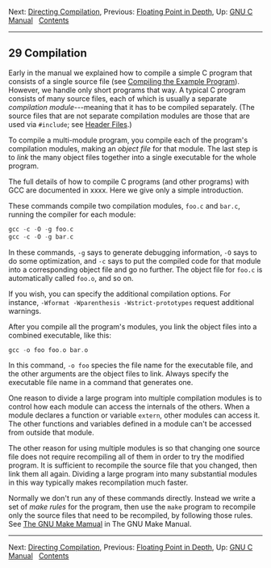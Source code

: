 Next: [Directing Compilation](Directing-Compilation.md), Previous:
[Floating Point in Depth](Floating-Point-in-Depth.md), Up: [GNU C
Manual](index.md)  
[Contents](index.md#SEC_Contents "Table of contents")  

------------------------------------------------------------------------


## 29 Compilation 


Early in the manual we explained how to compile a simple C program that
consists of a single source file (see [Compiling the Example
Program](Compile-Example.md)). However, we handle only short programs
that way. A typical C program consists of many source files, each of
which is usually a separate *compilation module*---meaning that it has
to be compiled separately. (The source files that are not separate
compilation modules are those that are used via `#include`; see [Header
Files](Header-Files.md).)

To compile a multi-module program, you compile each of the program's
compilation modules, making an *object file* for that module. The last
step is to *link* the many object files together into a single
executable for the whole program.

The full details of how to compile C programs (and other programs) with
GCC are documented in xxxx. Here we give only a simple introduction.

These commands compile two compilation modules, `foo.c` and
`bar.c`, running the compiler for each module:

``` C
gcc -c -O -g foo.c
gcc -c -O -g bar.c
```

In these commands, `-g` says to generate debugging information,
`-O` says to do some optimization, and `-c` says to
put the compiled code for that module into a corresponding object file
and go no further. The object file for `foo.c` is automatically
called `foo.o`, and so on.

If you wish, you can specify the additional compilation options. For
instance, `-Wformat -Wparenthesis -Wstrict-prototypes` request
additional warnings.


After you compile all the program's modules, you link the object files
into a combined executable, like this:

``` C
gcc -o foo foo.o bar.o
```

In this command, `-o foo` species the file name for the
executable file, and the other arguments are the object files to link.
Always specify the executable file name in a command that generates one.

One reason to divide a large program into multiple compilation modules
is to control how each module can access the internals of the others.
When a module declares a function or variable `extern`, other modules
can access it. The other functions and variables defined in a module
can't be accessed from outside that module.

The other reason for using multiple modules is so that changing one
source file does not require recompiling all of them in order to try the
modified program. It is sufficient to recompile the source file that you
changed, then link them all again. Dividing a large program into many
substantial modules in this way typically makes recompilation much
faster.

Normally we don't run any of these commands directly. Instead we write a
set of *make rules* for the program, then use the `make` program to
recompile only the source files that need to be recompiled, by following
those rules. See [The GNU Make Mamual](../Make/index.md#Top) in The
GNU Make Manual.

------------------------------------------------------------------------

Next: [Directing Compilation](Directing-Compilation.md), Previous:
[Floating Point in Depth](Floating-Point-in-Depth.md), Up: [GNU C
Manual](index.md)  
[Contents](index.md#SEC_Contents "Table of contents")  
